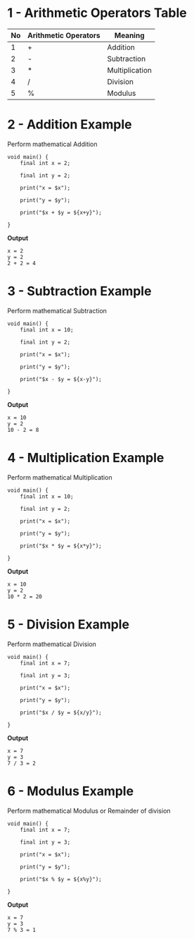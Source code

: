 # 1 - Arithmetic Operators Table


| No | Arithmetic Operators | Meaning       |
|----|---------------------|--------------|
| 1  | +                   | Addition     |
| 2  | -                   | Subtraction  |
| 3  | *                   | Multiplication |
| 4  | /                   | Division     |
| 5  | %                   | Modulus      |

# 2 - Addition Example

Perform mathematical Addition

```
void main() {
    final int x = 2;
    
    final int y = 2;
    
    print("x = $x");
    
    print("y = $y");
    
    print("$x + $y = ${x+y}");
    
}
```

**Output**
```
x = 2
y = 2
2 + 2 = 4
```

# 3 - Subtraction Example

Perform mathematical Subtraction

```
void main() {
    final int x = 10;
    
    final int y = 2;
    
    print("x = $x");
    
    print("y = $y");
    
    print("$x - $y = ${x-y}");
    
}
```

**Output**
```
x = 10
y = 2
10 - 2 = 8
```

# 4 - Multiplication Example

Perform mathematical Multiplication

```
void main() {
    final int x = 10;
    
    final int y = 2;
    
    print("x = $x");
    
    print("y = $y");
    
    print("$x * $y = ${x*y}");
    
}
```

**Output**
```
x = 10
y = 2
10 * 2 = 20
```

# 5 - Division Example

Perform mathematical Division

```
void main() {
    final int x = 7;
    
    final int y = 3;
    
    print("x = $x");
    
    print("y = $y");
    
    print("$x / $y = ${x/y}");
    
}
```

**Output**
```
x = 7
y = 3
7 / 3 = 2
```

# 6 - Modulus Example

Perform mathematical Modulus or Remainder of division

```
void main() {
    final int x = 7;
    
    final int y = 3;
    
    print("x = $x");
    
    print("y = $y");
    
    print("$x % $y = ${x%y}");
    
}
```

**Output**
```
x = 7
y = 3
7 % 3 = 1
```